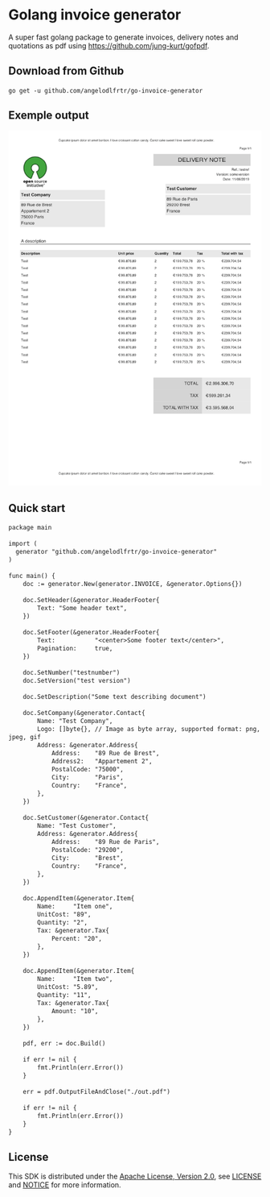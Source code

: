 # Golang invoice generator

A super fast golang package to generate invoices, delivery notes and quotations as pdf
using https://github.com/jung-kurt/gofpdf.

## Download from Github

```
go get -u github.com/angelodlfrtr/go-invoice-generator
```

## Exemple output

![DeliveryNoteExample](example.png)

## Quick start

```golang
package main

import (
  generator "github.com/angelodlfrtr/go-invoice-generator"
)

func main() {
	doc := generator.New(generator.INVOICE, &generator.Options{})

	doc.SetHeader(&generator.HeaderFooter{
		Text: "Some header text",
	})

	doc.SetFooter(&generator.HeaderFooter{
		Text:           "<center>Some footer text</center>",
		Pagination:     true,
	})

	doc.SetNumber("testnumber")
	doc.SetVersion("test version")

	doc.SetDescription("Some text describing document")

	doc.SetCompany(&generator.Contact{
		Name: "Test Company",
		Logo: []byte{}, // Image as byte array, supported format: png, jpeg, gif
		Address: &generator.Address{
			Address:    "89 Rue de Brest",
			Address2:   "Appartement 2",
			PostalCode: "75000",
			City:       "Paris",
			Country:    "France",
		},
	})

	doc.SetCustomer(&generator.Contact{
		Name: "Test Customer",
		Address: &generator.Address{
			Address:    "89 Rue de Paris",
			PostalCode: "29200",
			City:       "Brest",
			Country:    "France",
		},
	})

	doc.AppendItem(&generator.Item{
		Name:     "Item one",
		UnitCost: "89",
		Quantity: "2",
		Tax: &generator.Tax{
			Percent: "20",
		},
	})

	doc.AppendItem(&generator.Item{
		Name:     "Item two",
		UnitCost: "5.89",
		Quantity: "11",
		Tax: &generator.Tax{
			Amount: "10",
		},
	})

	pdf, err := doc.Build()

	if err != nil {
		fmt.Println(err.Error())
	}

	err = pdf.OutputFileAndClose("./out.pdf")

	if err != nil {
		fmt.Println(err.Error())
	}
}

```

## License

This SDK is distributed under the
[Apache License, Version 2.0](http://www.apache.org/licenses/LICENSE-2.0),
see [LICENSE](./LICENSE) and [NOTICE](./NOTICE) for more information.
